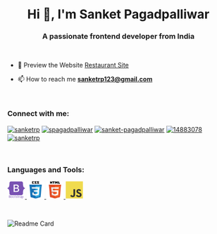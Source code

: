 <h1 align="center">Hi 👋, I'm Sanket Pagadpalliwar</h1>
<h3 align="center">A passionate frontend developer from India</h3>
<br/>

- 🔭 Preview the Website [Restaurant Site](https://sanketrp.github.io/Restaurant_Site/)

- 📫 How to reach me **sanketrp123@gmail.com**

<br/>
<h3 align="left">Connect with me:</h3>
<p align="left">
<a href="https://codepen.io/sanketrp" target="blank"><img align="center" src="https://raw.githubusercontent.com/rahuldkjain/github-profile-readme-generator/master/src/images/icons/Social/codepen.svg" alt="sanketrp" height="30" width="40" /></a>
<a href="https://twitter.com/spagadpalliwar" target="blank"><img align="center" src="https://raw.githubusercontent.com/rahuldkjain/github-profile-readme-generator/master/src/images/icons/Social/twitter.svg" alt="spagadpalliwar" height="30" width="40" /></a>
<a href="https://linkedin.com/in/sanket-pagadpalliwar" target="blank"><img align="center" src="https://raw.githubusercontent.com/rahuldkjain/github-profile-readme-generator/master/src/images/icons/Social/linked-in-alt.svg" alt="sanket-pagadpalliwar" height="30" width="40" /></a>
<a href="https://stackoverflow.com/users/14883078" target="blank"><img align="center" src="https://raw.githubusercontent.com/rahuldkjain/github-profile-readme-generator/master/src/images/icons/Social/stack-overflow.svg" alt="14883078" height="30" width="40" /></a>
<a href="https://codesandbox.com/sanketrp" target="blank"><img align="center" src="https://raw.githubusercontent.com/rahuldkjain/github-profile-readme-generator/master/src/images/icons/Social/codesandbox.svg" alt="sanketrp" height="30" width="40" /></a>
</p>
<br/>
<h3 align="left">Languages and Tools:</h3>
<p align="left"> <a href="https://getbootstrap.com" target="_blank" rel="noreferrer"> <img src="https://raw.githubusercontent.com/devicons/devicon/master/icons/bootstrap/bootstrap-plain-wordmark.svg" alt="bootstrap" width="40" height="40"/> </a> <a href="https://www.w3schools.com/css/" target="_blank" rel="noreferrer"> <img src="https://raw.githubusercontent.com/devicons/devicon/master/icons/css3/css3-original-wordmark.svg" alt="css3" width="40" height="40"/> </a> <a href="https://www.w3.org/html/" target="_blank" rel="noreferrer"> <img src="https://raw.githubusercontent.com/devicons/devicon/master/icons/html5/html5-original-wordmark.svg" alt="html5" width="40" height="40"/> </a> <a href="https://developer.mozilla.org/en-US/docs/Web/JavaScript" target="_blank" rel="noreferrer"> <img src="https://raw.githubusercontent.com/devicons/devicon/master/icons/javascript/javascript-original.svg" alt="javascript" width="40" height="40"/> </a> </p>
<br/>

![Readme Card](https://github-readme-stats.vercel.app/api/pin/?username=SanketRP&repo=Restaurant_Site&theme=tokyonight&hide_border=true)
